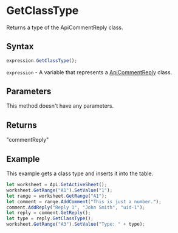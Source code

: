 # GetClassType

Returns a type of the ApiCommentReply class.

## Syntax

```javascript
expression.GetClassType();
```

`expression` - A variable that represents a [ApiCommentReply](../ApiCommentReply.md) class.

## Parameters

This method doesn't have any parameters.

## Returns

"commentReply"

## Example

This example gets a class type and inserts it into the table.

```javascript editor-
let worksheet = Api.GetActiveSheet();
worksheet.GetRange("A1").SetValue("1");
let range = worksheet.GetRange("A1");
let comment = range.AddComment("This is just a number.");
comment.AddReply("Reply 1", "John Smith", "uid-1");
let reply = comment.GetReply();
let type = reply.GetClassType();
worksheet.GetRange("A3").SetValue("Type: " + type);
```
